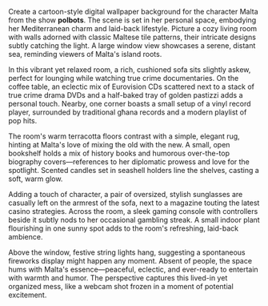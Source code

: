 Create a cartoon-style digital wallpaper background for the character Malta from the show **polbots**. The scene is set in her personal space, embodying her Mediterranean charm and laid-back lifestyle. Picture a cozy living room with walls adorned with classic Maltese tile patterns, their intricate designs subtly catching the light. A large window view showcases a serene, distant sea, reminding viewers of Malta's island roots.

In this vibrant yet relaxed room, a rich, cushioned sofa sits slightly askew, perfect for lounging while watching true crime documentaries. On the coffee table, an eclectic mix of Eurovision CDs scattered next to a stack of true crime drama DVDs and a half-baked tray of golden pastizzi adds a personal touch. Nearby, one corner boasts a small setup of a vinyl record player, surrounded by traditional għana records and a modern playlist of pop hits.

The room's warm terracotta floors contrast with a simple, elegant rug, hinting at Malta's love of mixing the old with the new. A small, open bookshelf holds a mix of history books and humorous over-the-top biography covers—references to her diplomatic prowess and love for the spotlight. Scented candles set in seashell holders line the shelves, casting a soft, warm glow.

Adding a touch of character, a pair of oversized, stylish sunglasses are casually left on the armrest of the sofa, next to a magazine touting the latest casino strategies. Across the room, a sleek gaming console with controllers beside it subtly nods to her occasional gambling streak. A small indoor plant flourishing in one sunny spot adds to the room's refreshing, laid-back ambience.

Above the window, festive string lights hang, suggesting a spontaneous fireworks display might happen any moment. Absent of people, the space hums with Malta's essence—peaceful, eclectic, and ever-ready to entertain with warmth and humor. The perspective captures this lived-in yet organized mess, like a webcam shot frozen in a moment of potential excitement.